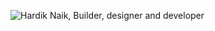 ![Hardik Naik, Builder, designer and developer](https://pimp-my-readme.webapp.io/pimp-my-readme/wavy-banner?subtitle=Builder%2C%20designer%20and%20developer&title=Hardik%20Naik)
